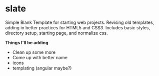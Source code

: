 # slate
Simple Blank Template for starting web projects.
Revising old templates, adding in better practices for HTML5 and CSS3.
Includes basic styles, directory setup, starting page, and normalize css.

<strong>Things I'll be adding</strong>
<ul>
<li>Clean up some more</li>
<li>Come up with better name</li>
<li>icons</li>
<li>templating (angular maybe?)</li>
</ul>
